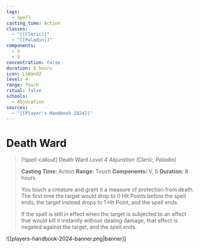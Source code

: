 ```yaml
---
tags:
  - Spell
casting_time: Action
classes:
  - "[[Cleric]]"
  - "[[Paladin]]"
components:
  - S
  - V
concentration: false
duration: 8 hours
icon: LiWand2
level: 4
range: Touch
ritual: false
schools:
  - Abjuration
sources:
  - "[[Player's Handbook 2024]]"
---
```


# Death Ward

>[!spell-callout] Death Ward
>_Level 4 Abjuration (Cleric, Paladin)_
>
>**Casting Time:** Action
>**Range:** Touch
>**Components:** V, S
>**Duration:** 8 hours
>
>You touch a creature and grant it a measure of protection from death. The first time the target would drop to 0 Hit Points before the spell ends, the target instead drops to 1 Hit Point, and the spell ends.
>
>If the spell is still in effect when the target is subjected to an effect that would kill it instantly without dealing damage, that effect is negated against the target, and the spell ends.


![[players-handbook-2024-banner.png|banner]]
